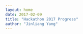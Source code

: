 ```yaml
---
layout: home
date: 2017-02-09
title: "Hackathon 2017 Progress"
author: "Jinliang Yang"
---
```






